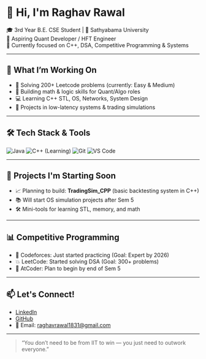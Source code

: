 # 👋 Hi, I'm Raghav Rawal

🎓 3rd Year B.E. CSE Student | 📍 Sathyabama University  
🚀 Aspiring Quant Developer / HFT Engineer  
🔭 Currently focused on C++, DSA, Competitive Programming & Systems

---

## 🧠 What I’m Working On
- 📘 Solving 200+ Leetcode problems (currently: Easy & Medium)
- 🧮 Building math & logic skills for Quant/Algo roles
- 💻 Learning C++ STL, OS, Networks, System Design
- 🧪 Projects in low-latency systems & trading simulations

---

## 🛠️ Tech Stack & Tools

![Java](https://img.shields.io/badge/-Java-007396?style=flat&logo=java)
![C++ (Learning)](https://img.shields.io/badge/-C++-00599C?style=flat&logo=cplusplus)
![Git](https://img.shields.io/badge/-Git-F05032?style=flat&logo=git)
![VS Code](https://img.shields.io/badge/-VS%20Code-007ACC?style=flat&logo=visual-studio-code)

---

## 📂 Projects I'm Starting Soon

- 📈 Planning to build: **TradingSim_CPP** (basic backtesting system in C++)
- 📚 Will start OS simulation projects after Sem 5
- 🛠️ Mini-tools for learning STL, memory, and math


---

## 📊 Competitive Programming

- 🥇 Codeforces: Just started practicing (Goal: Expert by 2026)
- 💥 LeetCode: Started solving DSA (Goal: 300+ problems)
- 🔁 AtCoder: Plan to begin by end of Sem 5


---

## 📫 Let's Connect!
- [LinkedIn](https://www.linkedin.com/in/raghav-rawal-7995b131a?utm_source=share&utm_campaign=share_via&utm_content=profile&utm_medium=android_app)
- [GitHub](https://github.com/Ragrwll)
- 📧 Email: raghavrawal1831@gmail.com

---

> “You don’t need to be from IIT to win — you just need to outwork everyone.”


